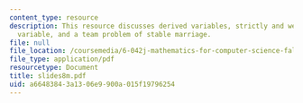 ```yaml
---
content_type: resource
description: This resource discusses derived variables, strictly and weakly decreasing
  variable, and a team problem of stable marriage.
file: null
file_location: /coursemedia/6-042j-mathematics-for-computer-science-fall-2005/a66483843a1306e9900a015f19796254_slides8m.pdf
file_type: application/pdf
resourcetype: Document
title: slides8m.pdf
uid: a6648384-3a13-06e9-900a-015f19796254
---
```


